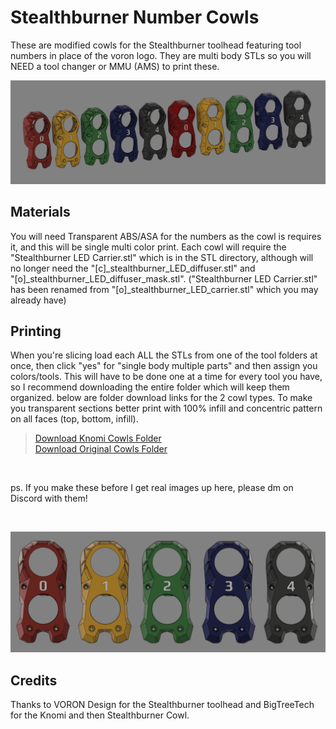 # Stealthburner Number Cowls
These are modified cowls for the Stealthburner toolhead featuring tool numbers in place of the voron logo. They are multi body STLs so you will NEED a tool changer or MMU (AMS) to print these. 

![Render of All Cowls](images/everything.png)

## Materials
You will need Transparent ABS/ASA for the numbers as the cowl is requires it, and this will be single multi color print. Each cowl will require the "Stealthburner LED Carrier.stl" which is in the STL directory, although will no longer need the "[c]_stealthburner_LED_diffuser.stl" and <br> "[o]_stealthburner_LED_diffuser_mask.stl". ("Stealthburner LED Carrier.stl" has been renamed from "[o]_stealthburner_LED_carrier.stl" which you may already have)

## Printing
When you're slicing load each ALL the STLs from one of the tool folders at once, then click "yes" for "single body multiple parts" and then assign you colors/tools. This will have to be done one at a time for every tool you have, so I recommend downloading the entire folder which will keep them organized. below are folder download links for the 2 cowl types. To make you transparent sections better print with 100% infill and concentric pattern on all faces (top, bottom, infill).<br>
> [Download Knomi Cowls Folder](https://download-directory.github.io/?url=https://github.com/Dumplap/StealthChanger/tree/main/UserMods/Dumplap/Stealthburner%2520Number%2520Cowls/.stl/Knomi%2520Cowls)<br>
> [Download Original Cowls Folder](https://download-directory.github.io/?url=https://github.com/Dumplap/StealthChanger/tree/main/UserMods/Dumplap/Stealthburner%2520Number%2520Cowls/.stl/Original%2520Cowls)

&nbsp;

ps. If you make these before I get real images up here, please dm on Discord with them!

&nbsp;

![Render of Frontal View](images/knomi_front.png)

## Credits
Thanks to VORON Design for the Stealthburner toolhead and BigTreeTech for the Knomi and then Stealthburner Cowl.